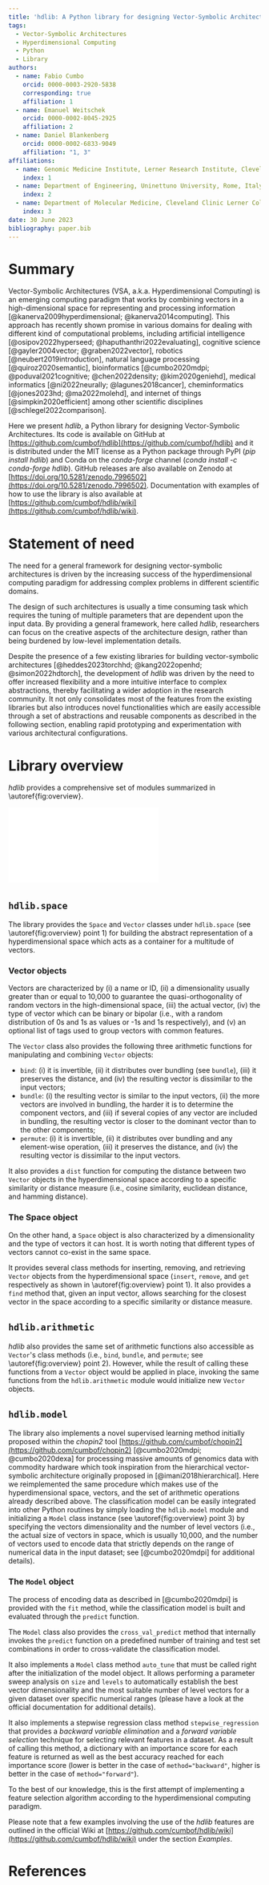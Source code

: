 ```yaml
---
title: 'hdlib: A Python library for designing Vector-Symbolic Architectures'
tags:
  - Vector-Symbolic Architectures
  - Hyperdimensional Computing
  - Python
  - Library
authors:
  - name: Fabio Cumbo
    orcid: 0000-0003-2920-5838
    corresponding: true
    affiliation: 1
  - name: Emanuel Weitschek
    orcid: 0000-0002-8045-2925
    affiliation: 2
  - name: Daniel Blankenberg
    orcid: 0000-0002-6833-9049
    affiliation: "1, 3"
affiliations:
  - name: Genomic Medicine Institute, Lerner Research Institute, Cleveland Clinic, Cleveland, Ohio, United States of America
    index: 1
  - name: Department of Engineering, Uninettuno University, Rome, Italy
    index: 2
  - name: Department of Molecular Medicine, Cleveland Clinic Lerner College of Medicine, Case Western Reserve University, Cleveland, Ohio, United States of America
    index: 3
date: 30 June 2023
bibliography: paper.bib
---
```


# Summary

Vector-Symbolic Architectures (VSA, a.k.a. Hyperdimensional Computing) is an emerging computing paradigm that works by combining vectors in a high-dimensional space for representing and processing information [@kanerva2009hyperdimensional; @kanerva2014computing]. This approach has recently shown promise in various domains for dealing with different kind of computational problems, including artificial intelligence [@osipov2022hyperseed; @haputhanthri2022evaluating], cognitive science [@gayler2004vector; @graben2022vector], robotics [@neubert2019introduction], natural language processing [@quiroz2020semantic], bioinformatics [@cumbo2020mdpi; @poduval2021cognitive; @chen2022density; @kim2020geniehd], medical informatics [@ni2022neurally; @lagunes2018cancer], cheminformatics [@jones2023hd; @ma2022molehd], and internet of things [@simpkin2020efficient] among other scientific disciplines [@schlegel2022comparison].

Here we present _hdlib_, a Python library for designing Vector-Symbolic Architectures. Its code is available on GitHub at [https://github.com/cumbof/hdlib](https://github.com/cumbof/hdlib) and it is distributed under the MIT license as a Python package through PyPI (_pip install hdlib_) and Conda on the _conda-forge_ channel (_conda install -c conda-forge hdlib_). GitHub releases are also available on Zenodo at [https://doi.org/10.5281/zenodo.7996502](https://doi.org/10.5281/zenodo.7996502). Documentation with examples of how to use the library is also available at [https://github.com/cumbof/hdlib/wiki](https://github.com/cumbof/hdlib/wiki).

# Statement of need

The need for a general framework for designing vector-symbolic architectures is driven by the increasing success of the hyperdimensional computing paradigm for addressing complex problems in different scientific domains.

The design of such architectures is usually a time consuming task which requires the tuning of multiple parameters that are dependent upon the input data. By providing a general framework, here called _hdlib_, researchers can focus on the creative aspects of the architecture design, rather than being burdened by low-level implementation details.

Despite the presence of a few existing libraries for building vector-symbolic architectures [@heddes2023torchhd; @kang2022openhd; @simon2022hdtorch], the development of _hdlib_ was driven by the need to offer increased flexibility and a more intuitive interface to complex abstractions, thereby facilitating a wider adoption in the research community. It not only consolidates most of the features from the existing libraries but also introduces novel functionalities which are easily accessible through a set of abstractions and reusable components as described in the following section, enabling rapid prototyping and experimentation with various architectural configurations.

# Library overview

_hdlib_ provides a comprehensive set of modules summarized in \autoref{fig:overview}.

![Overview of the three main modules available in `hdlib`: `hdlib.space` (point 1) providing the `Space` and `Vector` classes, `hdlib.arithmetic` (point 2) providing the `bind`, `bundle`, and `permute` arithmetic operations, and `hdlib.model` (point 3) providing the `Model` class for building machine learning models based on the hyperdimensional computing paradigm.\label{fig:overview}](hdlib.pdf)

## `hdlib.space`

The library provides the `Space` and `Vector` classes under `hdlib.space` (see \autoref{fig:overview} point 1) for building the abstract representation of a hyperdimensional space which acts as a container for a multitude of vectors.

### Vector objects

Vectors are characterized by (i) a name or ID, (ii) a dimensionality usually greater than or equal to 10,000 to guarantee the quasi-orthogonality of random vectors in the high-dimensional space, (iii) the actual vector, (iv) the type of vector which can be binary or bipolar (i.e., with a random distribution of 0s and 1s as values or -1s and 1s respectively), and (v) an optional list of tags used to group vectors with common features.

The `Vector` class also provides the following three arithmetic functions for manipulating and combining `Vector` objects:

- `bind`: (i) it is invertible, (ii) it distributes over bundling (see `bundle`), (iii) it preserves the distance, and (iv) the resulting vector is dissimilar to the input vectors;
- `bundle`: (i) the resulting vector is similar to the input vectors, (ii) the more vectors are involved in bundling, the harder it is to determine the component vectors, and (iii) if several copies of any vector are included in bundling, the resulting vector is closer to the dominant vector than to the other components;
- `permute`: (i) it is invertible, (ii) it distributes over bundling and any element-wise operation, (iii) it preserves the distance, and (iv) the resulting vector is dissimilar to the input vectors.

It also provides a `dist` function for computing the distance between two `Vector` objects in the hyperdimensional space according to a specific similarity or distance measure (i.e., cosine similarity, euclidean distance, and hamming distance).

### The Space object

On the other hand, a `Space` object is also characterized by a dimensionality and the type of vectors it can host. It is worth noting that different types of vectors cannot co-exist in the same space.

It provides several class methods for inserting, removing, and retrieving `Vector` objects from the hyperdimensional space (`insert`, `remove`, and `get` respectively as shown in \autoref{fig:overview} point 1). It also provides a `find` method that, given an input vector, allows searching for the closest vector in the space according to a specific similarity or distance measure.

## `hdlib.arithmetic`

_hdlib_ also provides the same set of arithmetic functions also accessible as `Vector`'s class methods (i.e., `bind`, `bundle`, and `permute`; see \autoref{fig:overview} point 2). However, while the result of calling these functions from a `Vector` object would be applied in place, invoking the same functions from the `hdlib.arithmetic` module would initialize new `Vector` objects.

## `hdlib.model`

The library also implements a novel supervised learning method initially proposed within the _chopin2_ tool [https://github.com/cumbof/chopin2](https://github.com/cumbof/chopin2) [@cumbo2020mdpi; @cumbo2020dexa] for processing massive amounts of genomics data with commodity hardware which took inspiration from the hierarchical vector-symbolic architecture originally proposed in [@imani2018hierarchical]. Here we reimplemented the same procedure which makes use of the hyperdimensional space, vectors, and the set of arithmetic operations already described above. The classification model can be easily integrated into other Python routines by simply loading the `hdlib.model` module and initializing a `Model` class instance (see \autoref{fig:overview} point 3) by specifying the vectors dimensionality and the number of level vectors (i.e., the actual size of vectors in space, which is usually 10,000, and the number of vectors used to encode data that strictly depends on the range of numerical data in the input dataset; see [@cumbo2020mdpi] for additional details).

### The `Model` object

The process of encoding data as described in [@cumbo2020mdpi] is provided with the `fit` method, while the classification model is built and evaluated through the `predict` function.

The `Model` class also provides the `cross_val_predict` method that internally invokes the `predict` function on a predefined number of training and test set combinations in order to cross-validate the classification model.

It also implements a `Model` class method `auto_tune` that must be called right after the initialization of the model object. It allows performing a parameter sweep analysis on `size` and `levels` to automatically establish the best vector dimensionality and the most suitable number of level vectors for a given dataset over specific numerical ranges (please have a look at the official documentation for additional details).

It also implements a stepwise regression class method `stepwise_regression` that provides a _backward variable elimination_ and a _forward variable selection_ technique for selecting relevant features in a dataset. As a result of calling this method, a dictionary with an importance score for each feature is returned as well as the best accuracy reached for each importance score (lower is better in the case of `method="backward"`, higher is better in the case of `method="forward"`).

To the best of our knowledge, this is the first attempt of implementing a feature selection algorithm according to the hyperdimensional computing paradigm.

Please note that a few examples involving the use of the _hdlib_ features are outlined in the official Wiki at [https://github.com/cumbof/hdlib/wiki](https://github.com/cumbof/hdlib/wiki) under the section _Examples_.

# References